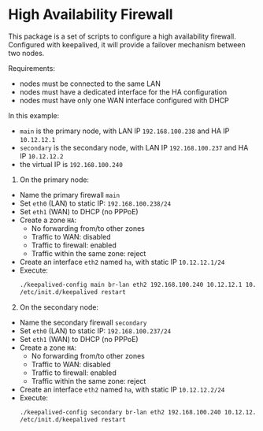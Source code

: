 # High Availability Firewall

This package is a set of scripts to configure a high availability firewall.
Configured with keepalived, it will provide a failover mechanism between two nodes.

Requirements:
- nodes must be connected to the same LAN
- nodes must have a dedicated interface for the HA configuration
- nodes must have only one WAN interface configured with DHCP

In this example:
- `main` is the primary node, with LAN IP `192.168.100.238` and HA IP `10.12.12.1`
- `secondary` is the secondary node, with LAN IP `192.168.100.237` and HA IP `10.12.12.2`
- the virtual IP is `192.168.100.240`

1. On the primary node:
  - Name the primary firewall `main`
  - Set `eth0` (LAN) to static IP: `192.168.100.238/24`
  - Set `eth1` (WAN) to DHCP (no PPPoE)
  - Create a zone `HA`:
    - No forwarding from/to other zones
    - Traffic to WAN: disabled
    - Traffic to firewall: enabled
    - Traffic within the same zone: reject
  - Create an interface `eth2` named `ha`, with static IP `10.12.12.1/24`
  - Execute:
    ```sh
    ./keepalived-config main br-lan eth2 192.168.100.240 10.12.12.1 10.12.12.2
    /etc/init.d/keepalived restart
    ```

2. On the secondary node:
  - Name the secondary firewall `secondary`
  - Set `eth0` (LAN) to static IP: `192.168.100.237/24`
  - Set `eth1` (WAN) to DHCP (no PPPoE)
  - Create a zone `HA`:
    - No forwarding from/to other zones
    - Traffic to WAN: disabled
    - Traffic to firewall: enabled
    - Traffic within the same zone: reject
  - Create an interface `eth2` named `ha`, with static IP `10.12.12.2/24`
  - Execute:
    ```sh
    ./keepalived-config secondary br-lan eth2 192.168.100.240 10.12.12.1 10.12.12.2
    /etc/init.d/keepalived restart
    ```
